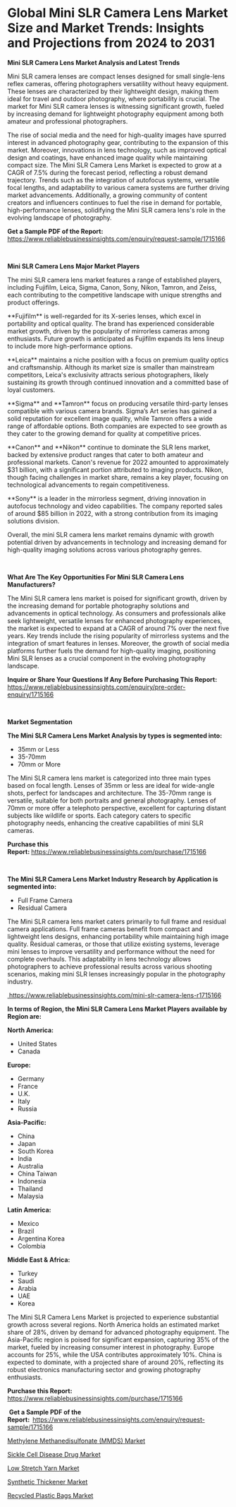 <p><h1>Global Mini SLR Camera Lens Market Size and Market Trends: Insights and Projections from 2024 to 2031</h1></p><p><strong>Mini SLR Camera Lens Market Analysis and Latest Trends</strong></p>
<p><p>Mini SLR camera lenses are compact lenses designed for small single-lens reflex cameras, offering photographers versatility without heavy equipment. These lenses are characterized by their lightweight design, making them ideal for travel and outdoor photography, where portability is crucial. The market for Mini SLR camera lenses is witnessing significant growth, fueled by increasing demand for lightweight photography equipment among both amateur and professional photographers.</p><p>The rise of social media and the need for high-quality images have spurred interest in advanced photography gear, contributing to the expansion of this market. Moreover, innovations in lens technology, such as improved optical design and coatings, have enhanced image quality while maintaining compact size. The Mini SLR Camera Lens Market is expected to grow at a CAGR of 7.5% during the forecast period, reflecting a robust demand trajectory. Trends such as the integration of autofocus systems, versatile focal lengths, and adaptability to various camera systems are further driving market advancements. Additionally, a growing community of content creators and influencers continues to fuel the rise in demand for portable, high-performance lenses, solidifying the Mini SLR camera lens's role in the evolving landscape of photography.</p></p>
<p><strong>Get a Sample PDF of the Report:&nbsp;</strong> <a href="https://www.reliablebusinessinsights.com/enquiry/request-sample/1715166?utm_campaign=97&utm_medium=2&utm_source=Github&utm_content=ia&utm_term=23102024&utm_id=mini-slr-camera-lens">https://www.reliablebusinessinsights.com/enquiry/request-sample/1715166</a></p>
<p>&nbsp;</p>
<p><strong>Mini SLR Camera Lens Major Market Players</strong></p>
<p><p>The mini SLR camera lens market features a range of established players, including Fujifilm, Leica, Sigma, Canon, Sony, Nikon, Tamron, and Zeiss, each contributing to the competitive landscape with unique strengths and product offerings.</p><p>**Fujifilm** is well-regarded for its X-series lenses, which excel in portability and optical quality. The brand has experienced considerable market growth, driven by the popularity of mirrorless cameras among enthusiasts. Future growth is anticipated as Fujifilm expands its lens lineup to include more high-performance options.</p><p>**Leica** maintains a niche position with a focus on premium quality optics and craftsmanship. Although its market size is smaller than mainstream competitors, Leica's exclusivity attracts serious photographers, likely sustaining its growth through continued innovation and a committed base of loyal customers.</p><p>**Sigma** and **Tamron** focus on producing versatile third-party lenses compatible with various camera brands. Sigma’s Art series has gained a solid reputation for excellent image quality, while Tamron offers a wide range of affordable options. Both companies are expected to see growth as they cater to the growing demand for quality at competitive prices.</p><p>**Canon** and **Nikon** continue to dominate the SLR lens market, backed by extensive product ranges that cater to both amateur and professional markets. Canon's revenue for 2022 amounted to approximately $31 billion, with a significant portion attributed to imaging products. Nikon, though facing challenges in market share, remains a key player, focusing on technological advancements to regain competitiveness.</p><p>**Sony** is a leader in the mirrorless segment, driving innovation in autofocus technology and video capabilities. The company reported sales of around $85 billion in 2022, with a strong contribution from its imaging solutions division.</p><p>Overall, the mini SLR camera lens market remains dynamic with growth potential driven by advancements in technology and increasing demand for high-quality imaging solutions across various photography genres.</p></p>
<p>&nbsp;</p>
<p><strong>What Are The Key Opportunities For Mini SLR Camera Lens Manufacturers?</strong></p>
<p><p>The Mini SLR camera lens market is poised for significant growth, driven by the increasing demand for portable photography solutions and advancements in optical technology. As consumers and professionals alike seek lightweight, versatile lenses for enhanced photography experiences, the market is expected to expand at a CAGR of around 7% over the next five years. Key trends include the rising popularity of mirrorless systems and the integration of smart features in lenses. Moreover, the growth of social media platforms further fuels the demand for high-quality imaging, positioning Mini SLR lenses as a crucial component in the evolving photography landscape.</p></p>
<p><strong>Inquire or Share Your Questions If Any Before Purchasing This Report:</strong> <a href="https://www.reliablebusinessinsights.com/enquiry/pre-order-enquiry/1715166?utm_campaign=97&utm_medium=2&utm_source=Github&utm_content=ia&utm_term=23102024&utm_id=mini-slr-camera-lens">https://www.reliablebusinessinsights.com/enquiry/pre-order-enquiry/1715166</a></p>
<p>&nbsp;</p>
<p><strong>Market Segmentation</strong></p>
<p><strong>The Mini SLR Camera Lens Market Analysis by types is segmented into:</strong></p>
<p><ul><li>35mm or Less</li><li>35-70mm</li><li>70mm or More</li></ul></p>
<p><p>The Mini SLR camera lens market is categorized into three main types based on focal length. Lenses of 35mm or less are ideal for wide-angle shots, perfect for landscapes and architecture. The 35-70mm range is versatile, suitable for both portraits and general photography. Lenses of 70mm or more offer a telephoto perspective, excellent for capturing distant subjects like wildlife or sports. Each category caters to specific photography needs, enhancing the creative capabilities of mini SLR cameras.</p></p>
<p><strong>Purchase this Report:&nbsp;</strong><a href="https://www.reliablebusinessinsights.com/purchase/1715166?utm_campaign=97&utm_medium=2&utm_source=Github&utm_content=ia&utm_term=23102024&utm_id=mini-slr-camera-lens">https://www.reliablebusinessinsights.com/purchase/1715166</a></p>
<p>&nbsp;</p>
<p><strong>The Mini SLR Camera Lens Market Industry Research by Application is segmented into:</strong></p>
<p><ul><li>Full Frame Camera</li><li>Residual Camera</li></ul></p>
<p><p>The Mini SLR camera lens market caters primarily to full frame and residual camera applications. Full frame cameras benefit from compact and lightweight lens designs, enhancing portability while maintaining high image quality. Residual cameras, or those that utilize existing systems, leverage mini lenses to improve versatility and performance without the need for complete overhauls. This adaptability in lens technology allows photographers to achieve professional results across various shooting scenarios, making mini SLR lenses increasingly popular in the photography industry.</p></p>
<p><a href="https://www.reliablebusinessinsights.com/mini-slr-camera-lens-r1715166?utm_campaign=97&utm_medium=2&utm_source=Github&utm_content=ia&utm_term=23102024&utm_id=mini-slr-camera-lens">&nbsp;https://www.reliablebusinessinsights.com/mini-slr-camera-lens-r1715166</a></p>
<p><strong>In terms of Region, the Mini SLR Camera Lens Market Players available by Region are:</strong></p>
<p>
    <p> <strong> North America: </strong>
        <ul>
            <li>United States</li>
            <li>Canada</li>
        </ul>
        </p> 
    <p> <strong> Europe: </strong>
        <ul>
            <li>Germany</li>
            <li>France</li>
            <li>U.K.</li>
            <li>Italy</li>
            <li>Russia</li>
        </ul>
        </p> 
    <p> <strong> Asia-Pacific: </strong>
        <ul>
            <li>China</li>
            <li>Japan</li>
            <li>South Korea</li>
            <li>India</li>
            <li>Australia</li>
            <li>China Taiwan</li>
            <li>Indonesia</li>
            <li>Thailand</li>
            <li>Malaysia</li>
        </ul>
        </p> 
    <p> <strong> Latin America: </strong>
        <ul>
            <li>Mexico</li>
            <li>Brazil</li>
            <li>Argentina Korea</li>
            <li>Colombia</li>
        </ul>
        </p> 
    <p> <strong> Middle East & Africa: </strong>
        <ul>
            <li>Turkey</li>
            <li>Saudi</li>
            <li>Arabia</li>
            <li>UAE</li>
            <li>Korea</li>
        </ul>
    </p>
    </p>
<p><p>The Mini SLR Camera Lens Market is projected to experience substantial growth across several regions. North America holds an estimated market share of 28%, driven by demand for advanced photography equipment. The Asia-Pacific region is poised for significant expansion, capturing 35% of the market, fueled by increasing consumer interest in photography. Europe accounts for 25%, while the USA contributes approximately 10%. China is expected to dominate, with a projected share of around 20%, reflecting its robust electronics manufacturing sector and growing photography enthusiasts.</p></p>
<p><strong>Purchase this Report: </strong><a href="https://www.reliablebusinessinsights.com/purchase/1715166?utm_campaign=97&utm_medium=2&utm_source=Github&utm_content=ia&utm_term=23102024&utm_id=mini-slr-camera-lens">https://www.reliablebusinessinsights.com/purchase/1715166</a></p>
<p>&nbsp;<strong>Get a Sample PDF of the Report:&nbsp;&nbsp;</strong><a href="https://www.reliablebusinessinsights.com/enquiry/request-sample/1715166?utm_campaign=97&utm_medium=2&utm_source=Github&utm_content=ia&utm_term=23102024&utm_id=mini-slr-camera-lens">https://www.reliablebusinessinsights.com/enquiry/request-sample/1715166</a></p>
<p><strong></strong></p>
<p><p><a href="https://github.com/shebaharrifx/Market-Research-Report-List-1/blob/main/methylene-methanedisulfonate-mmds-market.md?utm_campaign=97&utm_medium=2&utm_source=Github&utm_content=ia&utm_term=23102024&utm_id=mini-slr-camera-lens">Methylene Methanedisulfonate (MMDS) Market</a></p><p><a href="https://www.linkedin.com/pulse/exploring-sickle-cell-disease-drug-market-dynamics-revenue-c1bef?utm_campaign=97&utm_medium=2&utm_source=Github&utm_content=ia&utm_term=23102024&utm_id=mini-slr-camera-lens">Sickle Cell Disease Drug Market</a></p><p><a href="https://github.com/yoreivesal/Market-Research-Report-List-1/blob/main/low-stretch-yarn-market.md?utm_campaign=97&utm_medium=2&utm_source=Github&utm_content=ia&utm_term=23102024&utm_id=mini-slr-camera-lens">Low Stretch Yarn Market</a></p><p><a href="https://medium.com/@thorburnr6sr/navigating-the-global-synthetic-thickener-market-from-trends-to-strategy-2024-2031-ee02a444a9ad?utm_campaign=97&utm_medium=2&utm_source=Github&utm_content=ia&utm_term=23102024&utm_id=mini-slr-camera-lens">Synthetic Thickener Market</a></p><p><a href="https://medium.com/@jeyspsang/global-recycled-plastic-bags-market-comprehensive-analysis-of-size-share-growth-drivers-73b1a3138a24?postPublishedType=repub&utm_campaign=97&utm_medium=2&utm_source=Github&utm_content=ia&utm_term=23102024&utm_id=mini-slr-camera-lens">Recycled Plastic Bags Market</a></p></p>